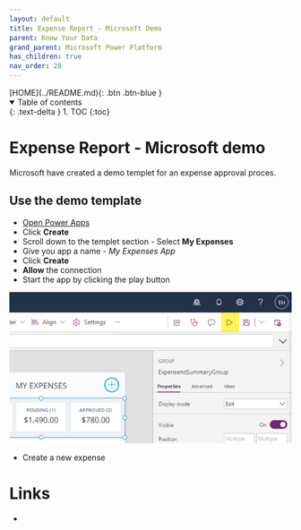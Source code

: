 ```yaml
---
layout: default
title: Expense Report - Microsoft Demo
parent: Know Your Data
grand_parent: Microsoft Power Platform
has_children: true
nav_order: 20
---
```


<span class="fs-1">
[HOME](../README.md){: .btn .btn-blue }
</span>

<details open markdown="block">
  <summary>
    Table of contents
  </summary>
  {: .text-delta }
1. TOC
{:toc}
</details>

# Expense Report - Microsoft demo
Microsoft have created a demo templet for an expense approval proces.

## Use the demo template

- [Open Power Apps](https://make.powerapps.com)
- Click **Create**
- Scroll down to the templet section - Select **My Expenses**
- Give you app a name - *My Expenses App*
- Click **Create**
- **Allow** the connection
- Start the app by clicking the play button

![](./_image/play.jpg)

- Create a new expense



# Links
- [](https://www.youtube.com/watch?v=kJXZPILfbwU)

